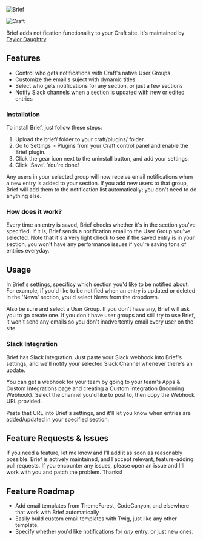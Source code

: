 ![Brief](http://i.imgur.com/EIHmVQM.png)

![Craft](https://img.shields.io/badge/craft-v2.5-orange.svg)

Brief adds notification functionality to your Craft site. It's maintained by [Taylor Daughtry](https://github.com/taylordaughtry).


## Features
- Control who gets notifications with Craft's native User Groups
- Customize the email's suject with dynamic titles
- Select who gets notifications for any section, or just a few sections
- Notify Slack channels when a section is updated with new or edited entries

### Installation

To install Brief, just follow these steps:

1. Upload the brief/ folder to your craft/plugins/ folder.
2. Go to Settings > Plugins from your Craft control panel and enable the Brief plugin.
3. Click the gear icon next to the uninstall button, and add your settings.
4. Click 'Save'. You're done!

Any users in your selected group will now receive email notifications when a new
entry is added to your section. If you add new users to that group, Brief will
add them to the notification list automatically; you don't need to do anything
else.

### How does it work?

Every time an entry is saved, Brief checks whether it's in the section you've specified. If it is, Brief sends a notification email to the User Group you've selected. Note that it's a very light check to see if the saved entry is in your section; you won't have any performance issues if you're saving tons of entries everyday.


## Usage

In Brief's settings, specificy which section you'd like to be notified about. For example, if you'd like to be notified when an entry is updated or deleted in the 'News' section, you'd select News from the dropdown.

Also be sure and select a User Group. If you don't have any, Brief will ask you to go create one. If you don't have user groups and still try to use Brief, it won't send any emails so you don't inadvertently email every user on the site.

### Slack Integration

Brief has Slack integration. Just paste your Slack webhook into Brief's
settings, and we'll notify your selected Slack Channel whenever there's an
update.

You can get a webhook for your team by going to your team's Apps & Custom Integrations page and creating a Custom Integration (Incoming Webhook). Select the channel you'd like to post to, then copy the Webhook URL provided.

Paste that URL into Brief's settings, and it'll let you know when entries are added/updated in your specified section.

## Feature Requests & Issues

If you need a feature, let me know and I'll add it as soon as reasonably possible. Brief is actively maintained, and I accept relevant, feature-adding pull requests. If you encounter any issues, please open an issue and I'll work with you and patch the problem. Thanks!

## Feature Roadmap
- Add email templates from ThemeForest, CodeCanyon, and
elsewhere that work with Brief automatically
- Easily build custom email templates with Twig, just like any other template.
- Specify whether you'd like notifications for *any* entry, or just new ones.
